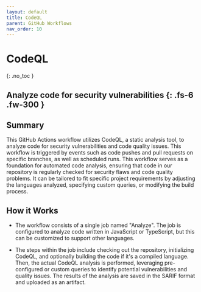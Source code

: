 ```yaml
---
layout: default
title: CodeQL
parent: GitHub Workflows
nav_order: 10
---
```


# CodeQL
{: .no_toc }

Analyze code for security vulnerabilities
{: .fs-6 .fw-300 }
---

## Summary
This GitHub Actions workflow utilizes CodeQL, a static analysis tool, to analyze code for security vulnerabilities and code quality issues. This workflow is triggered by events such as code pushes and pull requests on specific branches, as well as scheduled runs. This workflow serves as a foundation for automated code analysis, ensuring that code in our repository is regularly checked for security flaws and code quality problems. It can be tailored to fit specific project requirements by adjusting the languages analyzed, specifying custom queries, or modifying the build process.

## How it Works 
- The workflow consists of a single job named "Analyze". The job is configured to analyze code written in JavaScript or TypeScript, but this can be customized to support other languages. 

- The steps within the job include checking out the repository, initializing CodeQL, and optionally building the code if it's a compiled language. Then, the actual CodeQL analysis is performed, leveraging pre-configured or custom queries to identify potential vulnerabilities and quality issues. The results of the analysis are saved in the SARIF format and uploaded as an artifact.

